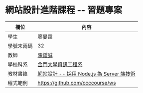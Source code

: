 # 網站設計進階課程 -- 習題專案

欄位 | 內容
-----|--------
學生 |  廖晏霆
學號末兩碼 | 32
教師 | [陳鍾誠](https://gitlab.com/ccckmit/course/wikis/home)
學校科系 | [金門大學資訊工程系](https://www.nqu.edu.tw/educsie/index.php)
教材書籍 | [網站設計 -- 採用 Node.js 為 Server 端技術](https://gitlab.com/ccckmit/course/wikis/%E9%99%B3%E9%8D%BE%E8%AA%A0/%E8%AA%B2%E7%A8%8B/%E7%B6%B2%E7%AB%99%E8%A8%AD%E8%A8%88)
程式範例 | https://github.com/ccccourse/ws
